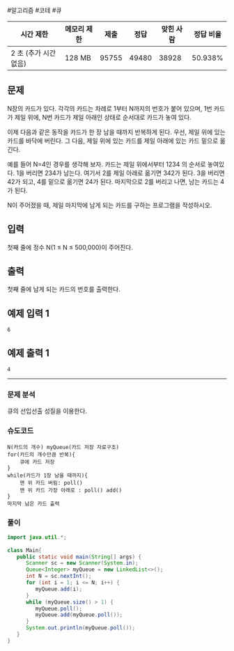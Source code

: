#알고리즘 #코테 #큐 

|시간 제한|메모리 제한|제출|정답|맞힌 사람|정답 비율|
|---|---|---|---|---|---|
|2 초 (추가 시간 없음)|128 MB|95755|49480|38928|50.938%|

## 문제

N장의 카드가 있다. 각각의 카드는 차례로 1부터 N까지의 번호가 붙어 있으며, 1번 카드가 제일 위에, N번 카드가 제일 아래인 상태로 순서대로 카드가 놓여 있다.

이제 다음과 같은 동작을 카드가 한 장 남을 때까지 반복하게 된다. 우선, 제일 위에 있는 카드를 바닥에 버린다. 그 다음, 제일 위에 있는 카드를 제일 아래에 있는 카드 밑으로 옮긴다.

예를 들어 N=4인 경우를 생각해 보자. 카드는 제일 위에서부터 1234 의 순서로 놓여있다. 1을 버리면 234가 남는다. 여기서 2를 제일 아래로 옮기면 342가 된다. 3을 버리면 42가 되고, 4를 밑으로 옮기면 24가 된다. 마지막으로 2를 버리고 나면, 남는 카드는 4가 된다.

N이 주어졌을 때, 제일 마지막에 남게 되는 카드를 구하는 프로그램을 작성하시오.

## 입력

첫째 줄에 정수 N(1 ≤ N ≤ 500,000)이 주어진다.

## 출력

첫째 줄에 남게 되는 카드의 번호를 출력한다.

## 예제 입력 1

```
6
```

## 예제 출력 1

```
4
```

---

### 문제 분석

큐의 선입선출 성질을 이용한다.


### 슈도코드

```
N(카드의 개수) myQueue(카드 저장 자료구조)
for(카드의 개수만큼 반복){
	큐에 카드 저장
}
while(카드가 1장 남을 때까지){
	맨 위 카드 버림: poll()
	맨 위 카드 가장 아래로 : poll() add()
}
마지막 남은 카드 출력
```

### 풀이

```java
import java.util.*;  
  
class Main{  
   public static void main(String[] args) {  
      Scanner sc = new Scanner(System.in);  
      Queue<Integer> myQueue = new LinkedList<>();  
      int N = sc.nextInt();  
      for (int i = 1; i <= N; i++) {  
         myQueue.add(i);  
      }  
      while (myQueue.size() > 1) {  
         myQueue.poll();  
         myQueue.add(myQueue.poll());  
      }  
      System.out.println(myQueue.poll());  
   }   
}
```
